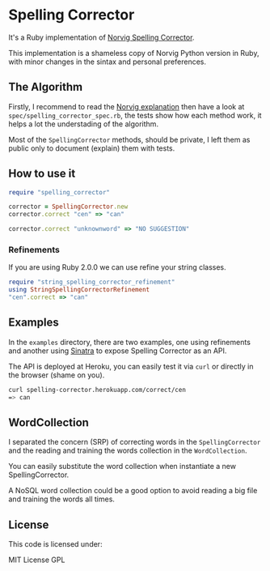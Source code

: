 # Spelling Corrector

It's a Ruby implementation of [Norvig Spelling Corrector](http://norvig.com/spell-correct.html).

This implementation is a shameless copy of Norvig Python version in Ruby, with minor changes in the sintax and personal preferences.

## The Algorithm

Firstly, I recommend to read the [Norvig explanation](http://norvig.com/spell-correct.html) then have a look at `spec/spelling_corrector_spec.rb`, the tests show how each method work, it helps a lot the understading of the algorithm.

Most of the `SpellingCorrector` methods, should be private, I left them as public only to document (explain) them with tests.


## How to use it

```ruby
require "spelling_corrector"

corrector = SpellingCorrector.new
corrector.correct "cen" => "can"

corrector.correct "unknownword" => "NO SUGGESTION"
```

### Refinements

If you are using Ruby 2.0.0 we can use refine your string classes.

```ruby
require "string_spelling_corrector_refinement"
using StringSpellingCorrectorRefinement
"cen".correct => "can"
```

## Examples

In the `examples` directory, there are two examples, one using refinements and another using [Sinatra](http://www.sinatrarb.com/) to expose Spelling Corrector as an API.

The API is deployed at Heroku, you can easily test it via `curl` or directly in the browser (shame on you).

```bash
curl spelling-corrector.herokuapp.com/correct/cen
=> can
```

## WordCollection

I separated the concern (SRP) of correcting words in the `SpellingCorrector` and the reading and training the words collection in the `WordCollection`.

You can easily substitute the word collection when instantiate a new SpellingCorrector.

A NoSQL word collection could be a good option to avoid reading a big file and training the words all times.

## License
This code is licensed under:

MIT License GPL
